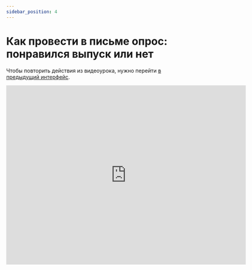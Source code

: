 ```yaml
---
sidebar_position: 4
---
```


# Как провести в письме опрос: понравился выпуск или нет

Чтобы повторить действия из видеоурока, нужно перейти [в предыдущий интерфейс](https://sendsay.ru/account/).

<iframe
    width="640"
    height="480"
    src="https://www.youtube.com/embed/rCW-hWS-Apg"
    frameborder="0"
    allow="autoplay; encrypted-media"
    allowfullscreen
>
</iframe>